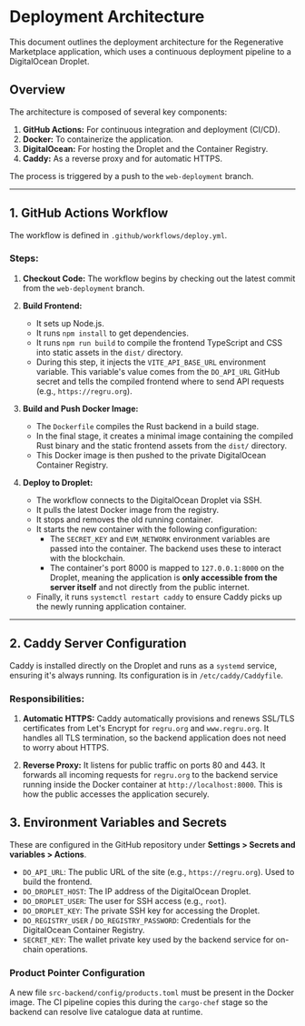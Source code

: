 # Deployment Architecture

This document outlines the deployment architecture for the Regenerative Marketplace application, which uses a continuous deployment pipeline to a DigitalOcean Droplet.

## Overview

The architecture is composed of several key components:
1.  **GitHub Actions:** For continuous integration and deployment (CI/CD).
2.  **Docker:** To containerize the application.
3.  **DigitalOcean:** For hosting the Droplet and the Container Registry.
4.  **Caddy:** As a reverse proxy and for automatic HTTPS.

The process is triggered by a push to the `web-deployment` branch.

---

## 1. GitHub Actions Workflow

The workflow is defined in `.github/workflows/deploy.yml`.

### Steps:

1.  **Checkout Code:** The workflow begins by checking out the latest commit from the `web-deployment` branch.

2.  **Build Frontend:**
    - It sets up Node.js.
    - It runs `npm install` to get dependencies.
    - It runs `npm run build` to compile the frontend TypeScript and CSS into static assets in the `dist/` directory.
    - During this step, it injects the `VITE_API_BASE_URL` environment variable. This variable's value comes from the `DO_API_URL` GitHub secret and tells the compiled frontend where to send API requests (e.g., `https://regru.org`).

3.  **Build and Push Docker Image:**
    - The `Dockerfile` compiles the Rust backend in a build stage.
    - In the final stage, it creates a minimal image containing the compiled Rust binary and the static frontend assets from the `dist/` directory.
    - This Docker image is then pushed to the private DigitalOcean Container Registry.

4.  **Deploy to Droplet:**
    - The workflow connects to the DigitalOcean Droplet via SSH.
    - It pulls the latest Docker image from the registry.
    - It stops and removes the old running container.
    - It starts the new container with the following configuration:
        - The `SECRET_KEY` and `EVM_NETWORK` environment variables are passed into the container. The backend uses these to interact with the blockchain.
        - The container's port 8000 is mapped to `127.0.0.1:8000` on the Droplet, meaning the application is **only accessible from the server itself** and not directly from the public internet.
    - Finally, it runs `systemctl restart caddy` to ensure Caddy picks up the newly running application container.

---

## 2. Caddy Server Configuration

Caddy is installed directly on the Droplet and runs as a `systemd` service, ensuring it's always running. Its configuration is in `/etc/caddy/Caddyfile`.

### Responsibilities:

1.  **Automatic HTTPS:** Caddy automatically provisions and renews SSL/TLS certificates from Let's Encrypt for `regru.org` and `www.regru.org`. It handles all TLS termination, so the backend application does not need to worry about HTTPS.

2.  **Reverse Proxy:** It listens for public traffic on ports 80 and 443. It forwards all incoming requests for `regru.org` to the backend service running inside the Docker container at `http://localhost:8000`. This is how the public accesses the application securely.

## 3. Environment Variables and Secrets

These are configured in the GitHub repository under **Settings > Secrets and variables > Actions**.

-   `DO_API_URL`: The public URL of the site (e.g., `https://regru.org`). Used to build the frontend.
-   `DO_DROPLET_HOST`: The IP address of the DigitalOcean Droplet.
-   `DO_DROPLET_USER`: The user for SSH access (e.g., `root`).
-   `DO_DROPLET_KEY`: The private SSH key for accessing the Droplet.
-   `DO_REGISTRY_USER` / `DO_REGISTRY_PASSWORD`: Credentials for the DigitalOcean Container Registry.
-   `SECRET_KEY`: The wallet private key used by the backend service for on-chain operations.

### Product Pointer Configuration

A new file `src-backend/config/products.toml` must be present in the Docker image.  The CI pipeline copies this during the `cargo-chef` stage so the backend can resolve live catalogue data at runtime. 